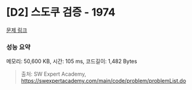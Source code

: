 # [D2] 스도쿠 검증 - 1974 

[문제 링크](https://swexpertacademy.com/main/code/problem/problemDetail.do?contestProbId=AV5Psz16AYEDFAUq) 

### 성능 요약

메모리: 50,600 KB, 시간: 105 ms, 코드길이: 1,482 Bytes



> 출처: SW Expert Academy, https://swexpertacademy.com/main/code/problem/problemList.do